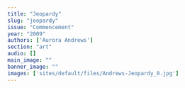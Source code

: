 ```yaml
---
title: "Jeopardy"
slug: "jeopardy"
issue: "Commencement"
year: "2009"
authors: ['Aurora Andrews']
section: "art"
audio: []
main_image: ""
banner_image: ""
images: ['sites/default/files/Andrews-Jeopardy_0.jpg']
---
```

